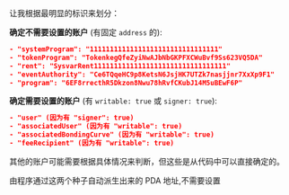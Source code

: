 让我根据最明显的标识来划分：

**确定不需要设置的账户** (有固定 `address` 的):

```json
- "systemProgram": "11111111111111111111111111111111"
- "tokenProgram": "TokenkegQfeZyiNwAJbNbGKPFXCWuBvf9Ss623VQ5DA"
- "rent": "SysvarRent111111111111111111111111111111111"
- "eventAuthority": "Ce6TQqeHC9p8KetsN6JsjHK7UTZk7nasjjnr7XxXp9F1"
- "program": "6EF8rrecthR5Dkzon8Nwu78hRvfCKubJ14M5uBEwF6P"
```

**确定需要设置的账户** (有 `writable: true` 或 `signer: true`):

```json
- "user" (因为有 "signer": true)
- "associatedUser" (因为有 "writable": true)
- "associatedBondingCurve" (因为有 "writable": true)
- "feeRecipient" (因为有 "writable": true)
```

其他的账户可能需要根据具体情况来判断，但这些是从代码中可以直接确定的。

由程序通过这两个种子自动派生出来的 PDA 地址,不需要设置

